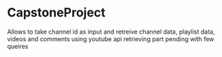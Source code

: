 # CapstoneProject
Allows to take channel id as input and  retreive channel data, playlist data, videos and comments using youtube api
retrieving part pending with few queires
